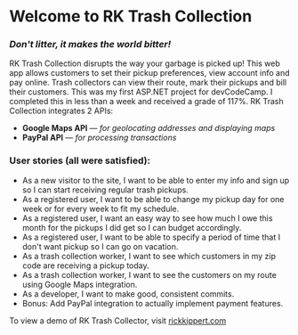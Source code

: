 <h1>Welcome to RK Trash Collection</h1>
<h3><em>Don't litter, it makes the world bitter!</em></h3>
<p>RK Trash Collection disrupts the way your garbage is picked up! This web app allows customers to set their pickup preferences, view account info and pay online. Trash collectors can view their route, mark their pickups and bill their customers. This was my first ASP.NET project for devCodeCamp. I completed this in less than a week and received a grade of 117%. RK Trash Collection integrates 2 APIs:</p>
<ul>
	<li><strong>Google Maps API</strong> &mdash; <em>for geolocating addresses and displaying maps</em></li>
	<li><strong>PayPal API</strong> &mdash; <em>for processing transactions</em></li>
</ul>
<h3>User stories (all were satisfied):</h3>
<ul>
	<li>As a new visitor to the site, I want to be able to enter my info and sign up so I can start receiving regular trash pickups.</li>
	<li>As a registered user, I want to be able to change my pickup day for one week or for every week to fit my schedule.</li>
	<li>As a registered user, I want an easy way to see how much I owe this month for the pickups I did get so I can budget accordingly.</li>
	<li>As a registered user, I want to be able to specify a period of time that I don't want pickup so I can go on vacation.</li>
	<li>As a trash collection worker, I want to see which customers in my zip code are receiving a pickup today.</li>
	<li>As a trash collection worker, I want to see the customers on my route using Google Maps integration.</li>
	<li>As a developer, I want to make good, consistent commits.</li>
	<li>Bonus: Add PayPal integration to actually implement payment features.</li>
</ul>
<p>To view a demo of RK Trash Collector, visit <a href="http://www.rickkippert.com">rickkippert.com</a></p>